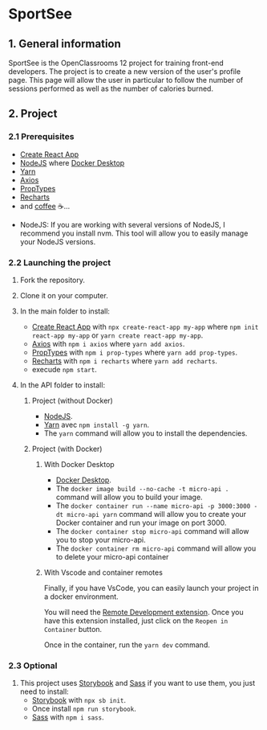 # SportSee

## 1. General information

SportSee is the OpenClassrooms 12 project for training front-end developers.
The project is to create a new version of the user's profile page.
This page will allow the user in particular to follow the number of sessions performed as well as the number of calories burned.

## 2. Project

### 2.1 Prerequisites

-   [Create React App](https://create-react-app.dev)
-   [NodeJS](https://nodejs.org/en/) where [Docker Desktop](https://www.docker.com/products/docker-desktop)
-   [Yarn](https://yarnpkg.com/)
-   [Axios](https://axios-http.com/)
-   [PropTypes](https://fr.reactjs.org/docs/typechecking-with-proptypes.html)
-   [Recharts](https://recharts.org/en-US)
-   and [coffee](https://en.wikipedia.org/wiki/Coffee) ☕...

*   NodeJS: If you are working with several versions of NodeJS, I recommend you install nvm. This tool will allow you to easily manage your NodeJS versions.

### 2.2 Launching the project

1. Fork the repository.

2. Clone it on your computer.

3. In the main folder to install:

    - [Create React App](https://create-react-app.dev) with `npx create-react-app my-app` where `npm init react-app my-app` or `yarn create react-app my-app`.
    - [Axios](https://axios-http.com/) with `npm i axios` where `yarn add axios`.
    - [PropTypes](https://fr.reactjs.org/docs/typechecking-with-proptypes.html) with `npm i prop-types` where `yarn add prop-types`.
    - [Recharts](https://recharts.org/en-US/guide) with `npm i recharts` where `yarn add recharts`.
    - execude `npm start`.

4. In the API folder to install:

    1. Project (without Docker)

        - [NodeJS](https://nodejs.org/en/).
        - [Yarn](https://yarnpkg.com/) avec `npm install -g yarn`.
        - The `yarn` command will allow you to install the dependencies.

    2. Project (with Docker)

        1. With Docker Desktop

            - [Docker Desktop](https://www.docker.com/products/docker-desktop).
            - The `docker image build --no-cache -t micro-api .` command will allow you to build your image.
            - The `docker container run --name micro-api -p 3000:3000 -dt micro-api yarn` command will allow you to create your Docker container and run your image on port 3000.
            - The `docker container stop micro-api` command will allow you to stop your micro-api.
            - The `docker container rm micro-api` command will allow you to delete your micro-api container

        2. With Vscode and container remotes

            Finally, if you have VsCode, you can easily launch your project in a docker environment.

            You will need the [Remote Development extension](https://marketplace.visualstudio.com/items?itemName=ms-vscode-remote.vscode-remote-extensionpack). Once you have this extension installed, just click on the `Reopen in Container` button.

            Once in the container, run the `yarn dev` command.

### 2.3 Optional

1. This project uses [Storybook](https://storybook.js.org/) and [Sass](https://sass-lang.com/) if you want to use them, you just need to install:
    - [Storybook](https://storybook.js.org/) with `npx sb init`.
    - Once install `npm run storybook`.
    - [Sass](https://sass-lang.com/) with `npm i sass`.
